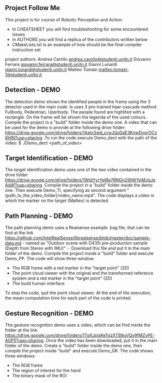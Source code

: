 ## Project Follow Me
This project is for course of Robotic Perception and Action.
 - In CHEATSHEET you will find troubleshooting for some encountered issues
 - In AUTHORS you will find a replica of the contributors written below
 - CMakeLists.txt is an example of how should be the final compiler instruction set

project authors:
Andrea Carollo andrea.carollo@studenti.unitn.it
Giovanni Ferrara giovanni.ferrara@studenti.unitn.it
Gianni Lunardi gianni.lunardi@studenti.unitn.it
Matteo Tomasi matteo.tomasi-1@studenti.unitn.it

## Detection - DEMO
The detection demo shown the identified people in the frame using the 3 detector used in the main code.
Is uses 3 pre-trained haar-cascade method: Fullbody, Pedestrian, Uperbody.
The people found are highlited with a rectangle. On the frame will be shown the legenda of the used colours.
Compile the project in a "build" folder inside the demo one.
A video that can be used for the demo is provide at the following drive folder: https://drive.google.com/drive/folders/1Aatx3wd_ccgJQxDaE3KnwDyorOCz8HlN?usp=sharing.
To run the code execute Demo_dect with the path of the video: $ ./Demo_dect <path_of_video>

## Target Identification - DEMO
The target identification demo uses one of the two video contained in the drive folder https://drive.google.com/drive/folders/1WtdYyrYelBe7RNGn29iIWYpMJgJqAd4f?usp=sharing. Compile the project in a "build" folder inside the demo one. Then execute Demo_TI, specifying as second argument "(path_to_the_video_folder)/video_name.mp4".
The code displays a video in which the marker on the target (Matteo) is detected.

## Path Planning - DEMO
The path planning demo uses a Realsense example .bag file, that can be find at the link https://github.com/IntelRealSense/librealsense/blob/master/doc/sample-data.md - named as "Outdoor scene with D435i pre-production sample (Depth from Stereo with IMU)" -. Download this file and put it in the main folder of the demo. Compile the project inside a "build" folder and execute Demo_PP. 
The code will show three window:
  - The RGB frame with a red marker in the "target point" (2D)
  - The point cloud viewer with the original and the transformed reference system and a red marker in the "target point" (2D)
  - The build human interface

To stop the code, quit the point cloud viewer. At the end of the execution, the mean computation time for each part of the code is printed.

## Gesture Recognition - DEMO
The gesture recognition demo uses a video, which can be find inside the folder at the link https://drive.google.com/drive/folders/1TqXJpjsKeTqzXTB9uVQv9fMZvPE-AGP5?usp=sharing. Once the video has been downloaded, put it in the main folder of the demo. Create a "build" folder inside the demo one, then compile the project inside "build" and execute Demo_GR. 
The code shows three windows:
  - The RGB frame
  - The region of interest for the hand
  - The binary mask of the ROI
